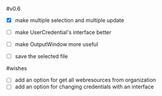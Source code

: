 #v0.6

- [x] make multiple selection and multiple update
- [ ] make UserCredential's interface better
- [ ] make OutputWindow more useful
- [ ] save the selected file


#wishes
- [ ] add an option for get all webresources from organization 
- [ ] add an option for changing credentials with an interface
